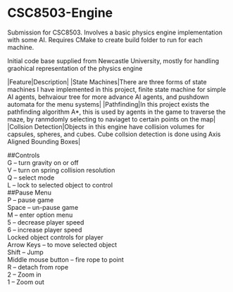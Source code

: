 # CSC8503-Engine
Submission for CSC8503. Involves a basic physics engine implementation with some AI. Requires CMake to create build folder to run for each machine.

Initial code base supplied from Newcastle University, mostly for handling graohical representation of the physics engine

|Feature|Description|
|State Machines|There are three forms of state machines I have implemented in this project, finite state machine for simple AI agents, behvaiour tree for more advance AI agents, and pushdown automata for the menu systems|
|Pathfinding|In this project exists the pathfinding algorithm A*, this is used by agents in the game to traverse the maze,  by ranmdomly selecting to naviaget to certain points on the map|
|Collsion Detection|Objects in this engine have collision volumes for capsules, spheres, and cubes. Cube collsion detection is done using Axis Aligned Bounding Boxes|


##Controls  
G – turn gravity on or off  
V – turn on spring collision resolution  
Q – select mode  
L – lock to selected object to control  
##Pause Menu  
P – pause game  
Space – un-pause game  
M – enter option menu  
5 – decrease player speed  
6 – increase player speed  
Locked object controls for player  
Arrow Keys – to move selected object  
Shift – Jump  
Middle mouse button – fire rope to point  
R – detach from rope  
2 – Zoom in  
1 – Zoom out  
